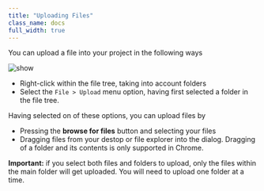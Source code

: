 ```yaml
---
title: "Uploading Files"
class_name: docs
full_width: true
---
```


You can upload a file into your project in the following ways

<img alt="show" src="/img/docs/right-click.png" class="simple"/>

- Right-click within the file tree, taking into account folders
- Select the `File > Upload` menu option, having first selected a folder in the file tree.

Having selected on of these options, you can upload files by

- Pressing the **browse for files** button and selecting your files
- Dragging files from your destop or file explorer into the dialog. Dragging of a folder and its contents is only supported in Chrome.

**Important:** if you select both files and folders to upload, only the files within the main folder will get uploaded. You will need to upload one folder at a time.
